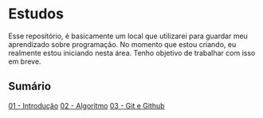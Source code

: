 # Estudos
Esse repositório, é basicamente um local que utilizarei para guardar meu aprendizado sobre programação. No momento que estou criando, eu realmente estou iniciando nesta área. Tenho objetivo de trabalhar com isso em breve. 

## **Sumário**
[01 - Introdução](/Arquivos/01-Introducao.md)
[02 - Algoritmo](/Arquivos/02-Algoritmo.md)
[03 - Git e Github](/Arquivos/03-Git.md)



